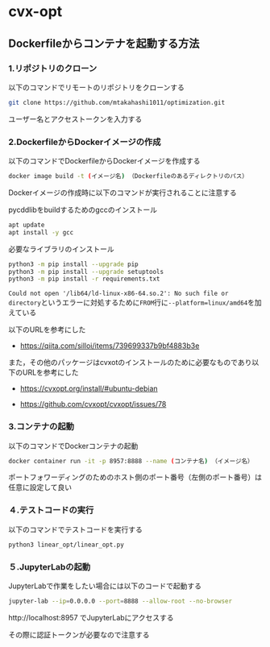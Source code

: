 # cvx-opt
## Dockerfileからコンテナを起動する方法

### 1.リポジトリのクローン
以下のコマンドでリモートのリポジトリをクローンする
```bash
git clone https://github.com/mtakahashi1011/optimization.git
```
ユーザー名とアクセストークンを入力する

### 2.DockerfileからDockerイメージの作成
以下のコマンドでDockerfileからDockerイメージを作成する
```bash
docker image build -t (イメージ名) （Dockerfileのあるディレクトリのパス）
```
Dockerイメージの作成時に以下のコマンドが実行されることに注意する

pycddlibをbuildするためのgccのインストール
```bash
apt update
apt install -y gcc
```

必要なライブラリのインストール
```bash
python3 -m pip install --upgrade pip
python3 -m pip install --upgrade setuptools
python3 -m pip install -r requirements.txt
```
`Could not open '/lib64/ld-linux-x86-64.so.2': No such file or directory`というエラーに対処するために`FROM`行に`--platform=linux/amd64`を加えている

以下のURLを参考にした

- https://qiita.com/silloi/items/739699337b9bf4883b3e

また，その他のパッケージはcvxotのインストールのために必要なものであり以下のURLを参考にした

- https://cvxopt.org/install/#ubuntu-debian

- https://github.com/cvxopt/cvxopt/issues/78


### 3.コンテナの起動
以下のコマンドでDockerコンテナの起動
```bash
docker container run -it -p 8957:8888 --name (コンテナ名) （イメージ名）
```
ポートフォワーディングのためのホスト側のポート番号（左側のポート番号）は任意に設定して良い

### ４.テストコードの実行
以下のコマンドでテストコードを実行する
```bash
python3 linear_opt/linear_opt.py
```

### ５.JupyterLabの起動
JupyterLabで作業をしたい場合には以下のコードで起動する
```bash
jupyter-lab --ip=0.0.0.0 --port=8888 --allow-root --no-browser
```
http://localhost:8957 でJupyterLabにアクセスする

その際に認証トークンが必要なので注意する
